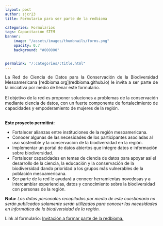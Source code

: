 ```yaml
---
layout: post
author: sjcr23
title: Formulario para ser parte de la redbioma

categories: Formularios
tags: Capacitación STEM
banner: 
    image: "/assets/images/thumbnails/forms.png"
    opacity: 0.7
    background: "#000000"
    

permalink: "/:categories/:title.html"
---
```


<div style="text-align: justify">
La Red de Ciencia de Datos para la Conservación de la Biodiversidad Mesoamericana [redbioma.org](redbioma.github.io) le invita a ser parte de la iniciativa por medio de llenar este formulario. 
<br>
<br>
El objetivo de la red es proponer soluciones a problemas de la conservación mediante ciencia de datos, con un fuerte componente de fortalecimiento de capacidades y empoderamiento de mujeres de la región.
<br>
<br>

<b>Este proyecto permitirá:</b>
</div>

- Fortalecer alianzas entre instituciones de la región mesoamericana.
- Conocer algunas de las necesidades de los participantes asociadas al uso sostenible y la conservación de la biodiversidad en la región.
- Implementar un portal de datos abiertos que integre datos e información sobre biodiversidad.
- Fortalecer capacidades en temas de ciencia de datos para apoyar así el desarrollo de la ciencia, la educación y la conservación de la biodiversidad dando prioridad a los grupos más vulnerables de la población mesoamericana.
- Ser parte de la red le ayudará a conocer herramientas novedosas y a intercambiar experiencias, datos y conocimiento sobre la biodiversidad con personas de la región.

**Nota:** *Los datos personales recopilados por medio de este cuestionario no serán publicados solamente serán utilizados para conocer las necesidades en informática de la biodiversidad de la región.*

Link al formulario: [Invitación a formar parte de la redbioma.](https://forms.gle/gq98uQN32xz9uBx87)